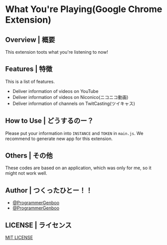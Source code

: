 # What You're Playing(Google Chrome Extension)

## Overview | 概要
This extension toots what you're listening to now!

## Features | 特徴
This is a list of features.
* Deliver information of videos on YouTube
* Deliver information of videos on Niconico(ニコニコ動画)
* Deliver information of channels on TwitCasting(ツイキャス)

## How to Use | どうするのー？
Please put your information into `INSTANCE` and `TOKEN` in `main.js`.
We recommend to generate new app for this extension.

## Others | その他
These codes are based on an application, which was only for me, so it might not work well.

## Author | つくったひとー！！
* [@ProgrammerGenboo](https://itabashi.0j0.jp/@ProgrammerGenboo)
* [@ProgrammerGenboo](https://knzk.me/@ProgrammerGenboo)

## LICENSE | ライセンス
[MIT LICENSE](/LICENSE)